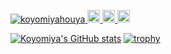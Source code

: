 <p align="left">
  <a href="https://github.com/koyomiyahouya/koyomiyahouya/">
    <img src="https://komarev.com/ghpvc/?username=koyomiyahouya" alt="koyomiyahouya" />
  </a>
  <a href="http://twitter.com/koyomiyahouya">
    <img height="20" src="https://img.shields.io/twitter/follow/koyomiyahouya?label=Twitter&logo=twitter&style=flat" />
  </a>
  <a href="https://github.com/koyomiyahouya">
    <img height="20" src="https://img.shields.io/github/followers/koyomiyahouya?label=follow&logo=github&style=flat" />
  </a>
  <a href="http://qiita.com/Koyomiya">
    <img height="20" src="https://qiita-badge.apiapi.app/s/Koyomiya/posts.svg" />
  </a>
</p>

[![Koyomiya's GitHub stats](https://github-readme-stats.vercel.app/api?username=koyomiyahouya)](https://github.com/koyomiyahouya/github-readme-stats)
[![trophy](https://github-profile-trophy.vercel.app/?username=koyomiyahouya)](https://github.com/koyomiyahouya/github-profile-trophy)
